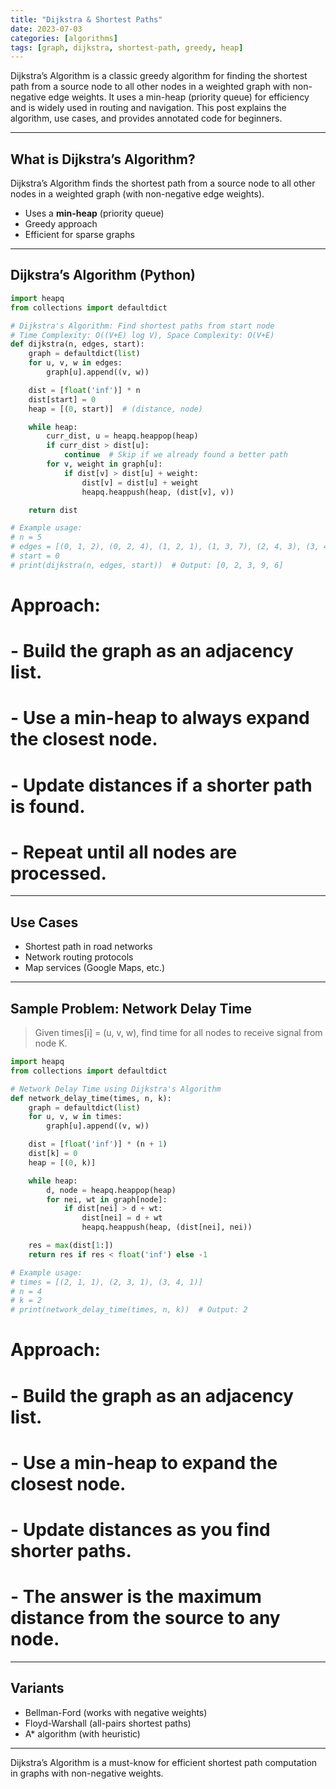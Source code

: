 ```yaml
---
title: "Dijkstra & Shortest Paths"
date: 2023-07-03
categories: [algorithms]
tags: [graph, dijkstra, shortest-path, greedy, heap]
---
```


Dijkstra’s Algorithm is a classic greedy algorithm for finding the shortest path from a source node to all other nodes in a weighted graph with non-negative edge weights. It uses a min-heap (priority queue) for efficiency and is widely used in routing and navigation. This post explains the algorithm, use cases, and provides annotated code for beginners.

---

## What is Dijkstra’s Algorithm?

Dijkstra’s Algorithm finds the shortest path from a source node to all other nodes in a weighted graph (with non-negative edge weights).

- Uses a **min-heap** (priority queue)
- Greedy approach
- Efficient for sparse graphs

---

## Dijkstra’s Algorithm (Python)

```python
import heapq
from collections import defaultdict

# Dijkstra's Algorithm: Find shortest paths from start node
# Time Complexity: O((V+E) log V), Space Complexity: O(V+E)
def dijkstra(n, edges, start):
    graph = defaultdict(list)
    for u, v, w in edges:
        graph[u].append((v, w))

    dist = [float('inf')] * n
    dist[start] = 0
    heap = [(0, start)]  # (distance, node)

    while heap:
        curr_dist, u = heapq.heappop(heap)
        if curr_dist > dist[u]:
            continue  # Skip if we already found a better path
        for v, weight in graph[u]:
            if dist[v] > dist[u] + weight:
                dist[v] = dist[u] + weight
                heapq.heappush(heap, (dist[v], v))

    return dist

# Example usage:
# n = 5
# edges = [(0, 1, 2), (0, 2, 4), (1, 2, 1), (1, 3, 7), (2, 4, 3), (3, 4, 1)]
# start = 0
# print(dijkstra(n, edges, start))  # Output: [0, 2, 3, 9, 6]
```
# Approach:
# - Build the graph as an adjacency list.
# - Use a min-heap to always expand the closest node.
# - Update distances if a shorter path is found.
# - Repeat until all nodes are processed.

---

## Use Cases

- Shortest path in road networks
- Network routing protocols
- Map services (Google Maps, etc.)

---

## Sample Problem: Network Delay Time

> Given times[i] = (u, v, w), find time for all nodes to receive signal from node K.

```python
import heapq
from collections import defaultdict

# Network Delay Time using Dijkstra's Algorithm
def network_delay_time(times, n, k):
    graph = defaultdict(list)
    for u, v, w in times:
        graph[u].append((v, w))

    dist = [float('inf')] * (n + 1)
    dist[k] = 0
    heap = [(0, k)]

    while heap:
        d, node = heapq.heappop(heap)
        for nei, wt in graph[node]:
            if dist[nei] > d + wt:
                dist[nei] = d + wt
                heapq.heappush(heap, (dist[nei], nei))

    res = max(dist[1:])
    return res if res < float('inf') else -1

# Example usage:
# times = [(2, 1, 1), (2, 3, 1), (3, 4, 1)]
# n = 4
# k = 2
# print(network_delay_time(times, n, k))  # Output: 2
```
# Approach:
# - Build the graph as an adjacency list.
# - Use a min-heap to expand the closest node.
# - Update distances as you find shorter paths.
# - The answer is the maximum distance from the source to any node.

---

## Variants

- Bellman-Ford (works with negative weights)
- Floyd-Warshall (all-pairs shortest paths)
- A* algorithm (with heuristic)

---

Dijkstra’s Algorithm is a must-know for efficient shortest path computation in graphs with non-negative weights. 